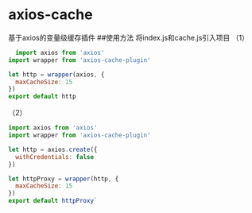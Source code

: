 # axios-cache
基于axios的变量级缓存插件
##使用方法
将index.js和cache.js引入项目
（1）
```javascript
  import axios from 'axios'
import wrapper from 'axios-cache-plugin'

let http = wrapper(axios, {
  maxCacheSize: 15
})
export default http
```
（2）
```javascript
import axios from 'axios'
import wrapper from 'axios-cache-plugin'

let http = axios.create({
  withCredentials: false
})

let httpProxy = wrapper(http, {
  maxCacheSize: 15
})
export default httpProxy`
```
